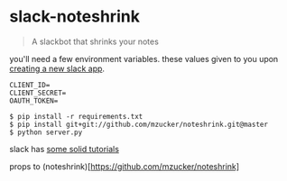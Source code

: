 # slack-noteshrink
> A slackbot that shrinks your notes

you'll need a few environment variables. these values given to you upon [creating a new slack app](https://api.slack.com/apps?new_app=1).

```
CLIENT_ID=
CLIENT_SECRET=
OAUTH_TOKEN=
```

```
$ pip install -r requirements.txt
$ pip install git+git://github.com/mzucker/noteshrink.git@master
$ python server.py
```

slack has [some solid tutorials](https://api.slack.com/tutorials)

props to (noteshrink)[https://github.com/mzucker/noteshrink]
